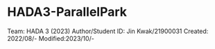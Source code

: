 # HADA3-ParallelPark
Team: HADA 3 (2023)
Author/Student ID: Jin Kwak/21900031
Created: 2022/08/-
Modified:2023/10/-
